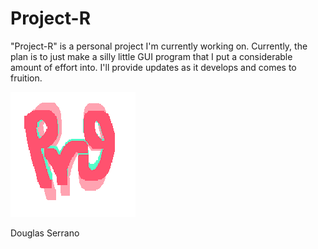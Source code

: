 # Project-R

"Project-R" is a personal project I'm currently working on.
Currently, the plan is to just make a silly little GUI program
that I put a considerable amount of effort into. I'll provide
updates as it develops and comes to fruition.

![PRG](PRG/src/Sprites/title_concept_0.png)

Douglas Serrano
